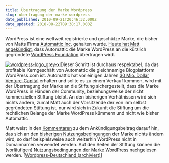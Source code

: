```yaml
---
title: Übertragung der Marke Wordpress
slug: ubertragung-der-marke-wordpress
date_published: 2010-09-21T20:46:32.000Z
date_updated: 2018-08-22T09:38:17.000Z
---
```


WordPress ist eine weltweit registrierte und geschütze Marke, die bisher von Matts Firma [Automattic Inc](http://automattic.com/). gehalten wurde. [Heute hat Matt angekündigt](http://ma.tt/2010/09/wordpress-trademark/), dass Automattic die Marke WordPress an die kürzlich gegründete [WordPress Foundation](http://wordpressfoundation.org/) übertragen wird.

[![wordpress-logo_grey-xl](//picdump.thafaker.de/2010/09/wordpress-logo_grey-xl.png)](http://picdump.thafaker.de/2010/09/wordpress-logo_grey-xl.png)Dieser Schritt ist durchaus respektabel, da das profitable  Kerngeschäft von Automattic die gleichnamige Blogplattform WordPress.com  ist. Automattic hat vor einigen Jahren [30 Mio. Dollar Venture-Capital](http://gigaom.com/2008/01/22/wordpresscom-creator-raises-29m/) erhalten und sollte es zu einem Verkauf kommen, wird mit der  Übertragung der Marke an die Stiftung sichergestellt, dass die Marke  WordPress in Händen der Community, beziehungsweise der nicht  kommerziellen Stiftung bleibt. An den bisherigen Verhätnissen wird sich  nichts ändern, zumal Matt auch der Vorsitzende der von ihm selbst  gegründeten Stiftung ist, nur wird sich in Zukunft die Stiftung um die  rechtlichen Belange der Marke WordPress kümmern und nicht wie bisher  Automattic.

Matt weist in den [Kommentaren](http://ma.tt/2010/09/wordpress-trademark/#comment-485232) zu dem Ankündigungsbeitrag darauf hin, das sich an den [bisherigen Nutzungsbedingungen](http://wordpress.org/about/domains/) der Marke nichts ändern wird, so darf beispielsweise auch weiterhin  WordPress nicht in Domainnamen verwendet werden. Auf den Seiten der  Stiftung können die (vorläufigen) [Nutzungsbedingungen der Marke WordPress](http://wordpressfoundation.org/trademark-policy/) nachgelesen werden. [[Wordpress-Deutschland (archiviert)](http://web.archive.org/web/20100925075045/http://blog.wordpress-deutschland.org:80/2010/09/10/uebertragung-der-marke-wordpress.html?)]
